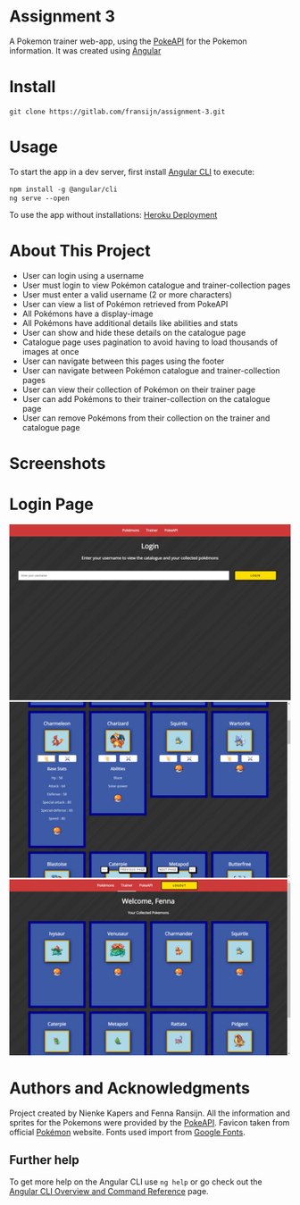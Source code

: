 # Assignment 3

A Pokemon trainer web-app, using the [PokeAPI](https://pokeapi.co) for the Pokemon information. It was created using [Angular](https://angular.io)

# Install
```
git clone https://gitlab.com/fransijn/assignment-3.git
```
# Usage 
To start the app in a dev server, first install [Angular CLI](https://www.github.com/angular/angular-cli) to execute:

```
npm install -g @angular/cli
ng serve --open
```
To use the app without installations: 
[Heroku Deployment](https://fr-pokemon.herokuapp.com/)

# About This Project 
* User can login using a username
* User must login to view Pokémon catalogue and trainer-collection pages
* User must enter a valid username (2 or more characters)
* User can view a list of Pokémon retrieved from PokeAPI
* All Pokémons have a display-image
* All Pokémons have additional details like abilities and stats
* User can show and hide these details on the catalogue page
* Catalogue page uses pagination to avoid having to load thousands of images at once
* User can navigate between this pages using the footer
* User can navigate between Pokémon catalogue and trainer-collection pages
* User can view their collection of Pokémon on their trainer page
* User can add Pokémons to their trainer-collection on the catalogue page 
* User can remove Pokémons from their collection on the trainer and catalogue page

# Screenshots 
# Login Page 
![Login Page](./screenshots/login_screen.png)
![Pokemon Catalogue](./screenshots/pokemon_catalogue.png)
![Trainer Collection](./screenshots/trainer_collection.png)
# Authors and Acknowledgments 

Project created by Nienke Kapers and Fenna Ransijn. All the information and sprites for the Pokemons were provided by the [PokeAPI](https://www.pokeapi.co). Favicon taken from official [Pokémon](https://www.pokemon.com) website. Fonts used import from [Google Fonts](https://www.fonts.google.com). 

## Further help

To get more help on the Angular CLI use `ng help` or go check out the [Angular CLI Overview and Command Reference](https://angular.io/cli) page.
